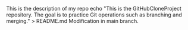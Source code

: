 This is the description of my repo
echo "This is the GitHubCloneProject repository. The goal is to practice Git operations such as branching and merging." > README.md
Modification in main branch.

